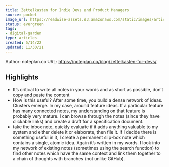 ```yaml
---
title: Zettelkasten for Indie Devs and Product Managers
source: pocket
image_url: https://readwise-assets.s3.amazonaws.com/static/images/article3.5c705a01b476.png
status: evergreen
tags: 
- digital-garden 
type: articles
created: 5/14/22
updated: 11/30/21
---
```


Author: noteplan.co
URL: https://noteplan.co/blog/zettelkasten-for-devs/

## Highlights
- It’s critical to write all notes in your words and as short as possible, don’t copy and paste the content
- How is this useful? After some time, you build a dense network of ideas. Clusters emerge. In my case, around feature ideas. If a particular feature has many connected notes, my understanding on that feature is probably very mature. I can browse through the notes (since they have clickable links) and create a draft for a specification document.
- take the inbox note, quickly evaluate if it adds anything valuable to my system and either delete it or elaborate, then file it. If I decide there is something useful in it, I create a permanent slip-box note which contains a single, atomic idea. Again it’s written in my words. I look into my network of existing notes (sometimes using the search function) to find other notes which have the same context and link them together to a chain of thoughts with branches (not unlike GitHub).
